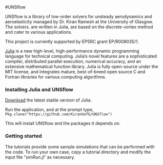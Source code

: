 #UNSflow



UNSflow is a library of low-order solvers for unsteady aerodynamics
and aeroelasticity managed by Dr. Kiran Ramesh at the University of Glasgow. The solvers.
are written in Julia, are based on the discrete-vortex method and cater to various
applications.

This project is currently supported by EPSRC grant EP/R008035/1.

[Julia](http://julialang.org) is a new high-level, high-performance dynamic programming
language for technical computing. Julia’s novel features are a
sophisticated compiler, distributed parallel execution, numerical
accuracy, and an extensive mathematical function library. Julia is
fully open-source under the MIT license, and integrates mature,
best-of-breed open source C and Fortran libraries for various
computing algorithms.

### Installing Julia and UNSflow
[Download](http://julialang.org/downloads/) the latest stable version of Julia.

Run the application, and at the prompt type, `Pkg.clone("https://github.com/KiranUofG/UNSflow")`

This will install UNSflow and the packages it depends on.

### Getting started
The tutorials provide some sample simulations that can be performed with the code. To run
your own case, copy a tutorial directory and modify the input file "simRun.jl" as necessary.  
